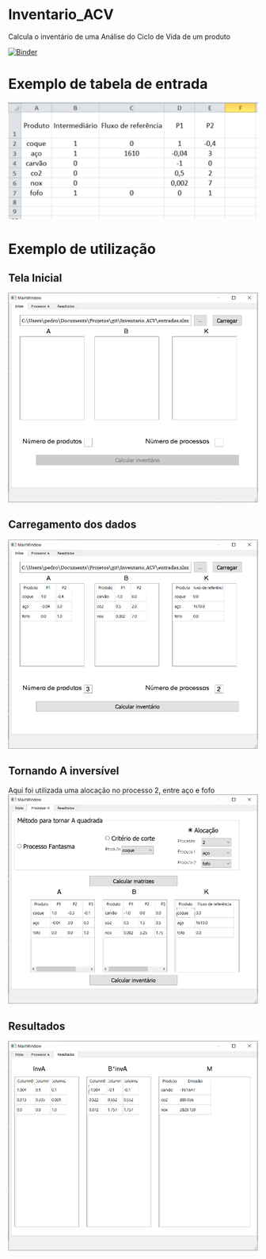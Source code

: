 # Inventario_ACV
Calcula o inventário de uma Análise do Ciclo de Vida de um produto

[![Binder](https://mybinder.org/badge_logo.svg)](https://mybinder.org/v2/gh/PedroTayer/Inventario_ACV/HEAD?filepath=Exercicio_ICV.ipynb)

# Exemplo de tabela de entrada
![entradas](GUI/Screenshots/entradas.png)

# Exemplo de utilização
## Tela Inicial
![carregamento](GUI/Screenshots/tela_inicial.png)

## Carregamento dos dados
![carregamento](GUI/Screenshots/carregado.png)

## Tornando A inversível
Aqui foi utilizada uma alocação no processo 2, entre aço e fofo
![tornandoinv](GUI/Screenshots/tornar_quadrada.png)

## Resultados
![resultados](GUI/Screenshots/resultados.png)

